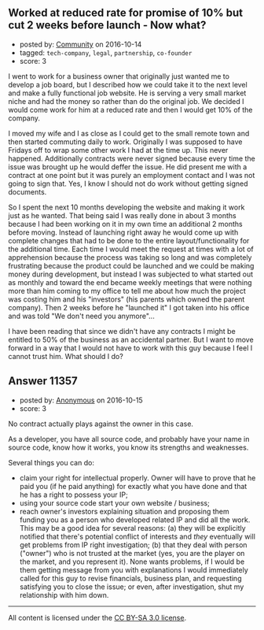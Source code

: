 ## Worked at reduced rate for promise of 10% but cut 2 weeks before launch - Now what?

- posted by: [Community](https://stackexchange.com/users/-1/community) on 2016-10-14
- tagged: `tech-company`, `legal`, `partnership`, `co-founder`
- score: 3

I went to work for a business owner that originally just wanted me to develop a job board, but I described how we could take it to the next level and make a fully functional job website. He is serving a very small market niche and had the money so rather than do the original job. We decided I would come work for him at a reduced rate and then I would get 10% of the company. 

I moved my wife and I as close as I could get to the small remote town and then started commuting daily to work. Originally I was supposed to have Fridays off to wrap some other work I had at the time up. This never happened. Additionally contracts were never signed because every time the issue was brought up he would deffer the issue. He did present me with a contract at one point but it was purely an employment contact and I was not going to sign that. Yes, I know I should not do work without getting signed documents.

So I spent the next 10 months developing the website and making it work just as he wanted. That being said I was really done in about 3 months because I had been working on it in my own time an additional 2 months before moving. Instead of launching right away he would come up with complete changes that had to be done to the entire layout/functionality for the additional time. Each time I would meet the request at times with a lot of apprehension because the process was taking so long and was completely frustrating because the product could be launched and we could be making money during development, but instead I was subjected to what started out as monthly and toward the end became weekly meetings that were nothing more than him coming to my office to tell me about how much the project was costing him and his "investors" (his parents which owned the parent company). Then 2 weeks before he "launched it" I got taken into his office and was told "We don't need you anymore"...

I have been reading that since we didn't have any contracts I might be entitled to 50% of the business as an accidental partner. But I want to move forward in a way that I would not have to work with this guy because I feel I cannot trust him. What should I do?


## Answer 11357

- posted by: [Anonymous](https://stackexchange.com/users/1584111/anonymous) on 2016-10-15
- score: 3

No contract actually plays against the owner in this case.

As a developer, you have all source code, and probably have your name in source code, know how it works, you know its strengths and weaknesses.

Several things you can do:

- claim your right for intellectual properly. Owner will have to prove that he paid you (if he paid anything) for exactly what you have done and that he has a right to possess your IP;
- using your source code start your own website / business;
- reach owner's investors explaining situation and proposing them funding you as a person who developed related IP and did all the work. This may be a good idea for several reasons: (a) they will be explicitly notified that there's potential conflict of interests and *they* eventually will get problems from IP right investigation; (b) that they deal with person ("owner") who is not trusted at the market (yes, you are the player on the market, and you represent it). None wants problems, if I would be them getting message from you with explanations I would immediately called for this guy to revise financials, business plan, and requesting satisfying you to close the issue; or even, after investigation, shut my relationship with him down.



---

All content is licensed under the [CC BY-SA 3.0 license](https://creativecommons.org/licenses/by-sa/3.0/).

